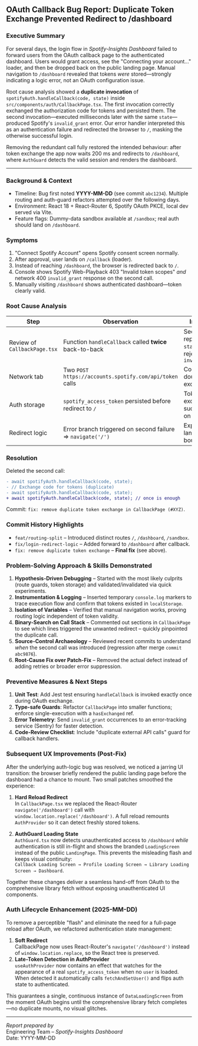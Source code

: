## OAuth Callback Bug Report: Duplicate Token Exchange Prevented Redirect to /dashboard

### Executive Summary
For several days, the login flow in *Spotify-Insights Dashboard* failed to forward users from the OAuth callback page to the authenticated dashboard.  Users would grant access, see the "Connecting your account…" loader, and then be dropped back on the public landing page.  Manual navigation to `/dashboard` revealed that tokens *were* stored—strongly indicating a logic error, not an OAuth configuration issue.

Root cause analysis showed a **duplicate invocation** of `spotifyAuth.handleCallback(code, state)` inside `src/components/auth/CallbackPage.tsx`.  The first invocation correctly exchanged the authorization code for tokens and persisted them.  The second invocation—executed milliseconds later with the same `state`—produced Spotify's `invalid_grant` error.  Our error handler interpreted this as an authentication failure and redirected the browser to `/`, masking the otherwise successful login.

Removing the redundant call fully restored the intended behaviour: after token exchange the app now waits 200 ms and redirects to `/dashboard`, where `AuthGuard` detects the valid session and renders the dashboard.

---

### Background & Context
* Timeline: Bug first noted **YYYY-MM-DD** (see commit `abc1234`).  Multiple routing and auth-guard refactors attempted over the following days.
* Environment: React 18 + React-Router 6, Spotify OAuth PKCE, local dev served via Vite.
* Feature flags: Dummy-data sandbox available at `/sandbox`; real auth should land on `/dashboard`.

### Symptoms
1. "Connect Spotify Account" opens Spotify consent screen normally.
2. After approval, user lands on `/callback` (loader).
3. Instead of reaching `/dashboard`, the browser is redirected back to `/`.
4. Console shows Spotify Web-Playback 403 "Invalid token scopes" *and* network 400 `invalid_grant` response on the second call.
5. Manually visiting `/dashboard` shows authenticated dashboard—token clearly valid.

### Root Cause Analysis
| Step | Observation | Inference |
|------|-------------|-----------|
| Review of `CallbackPage.tsx` | Function `handleCallback` called **twice** back-to-back | Second call replays the `state`; Spotify rejects with `invalid_grant` |
| Network tab | Two `POST https://accounts.spotify.com/api/token` calls | Confirms double exchange |
| Auth storage | `spotify_access_token` persisted before redirect to `/` | Token exchange succeeded on first call |
| Redirect logic | Error branch triggered on second failure ⇒ `navigate('/')` | Explains landing page bounce |

### Resolution
Deleted the second call:
```diff
- await spotifyAuth.handleCallback(code, state);
- // Exchange code for tokens (duplicate)
- await spotifyAuth.handleCallback(code, state);
+ await spotifyAuth.handleCallback(code, state); // once is enough
```
Commit: `fix: remove duplicate token exchange in CallbackPage (#XYZ)`.

### Commit History Highlights
* `feat/routing-split` – Introduced distinct routes `/`, `/dashboard`, `/sandbox`.
* `fix/login-redirect-logic` – Added forward to `/dashboard` after callback.
* `fix: remove duplicate token exchange` – **Final fix** (see above).

### Problem-Solving Approach & Skills Demonstrated
1. **Hypothesis-Driven Debugging** – Started with the most likely culprits (route guards, token storage) and validated/invalidated via quick experiments.
2. **Instrumentation & Logging** – Inserted temporary `console.log` markers to trace execution flow and confirm that tokens existed in `localStorage`.
3. **Isolation of Variables** – Verified that manual navigation works, proving routing logic independent of token validity.
4. **Binary-Search on Call Stack** – Commented out sections in `CallbackPage` to see which lines triggered the unwanted redirect – quickly pinpointed the duplicate call.
5. **Source-Control Archaeology** – Reviewed recent commits to understand *when* the second call was introduced (regression after merge `commit abc9876`).
6. **Root-Cause Fix over Patch-Fix** – Removed the actual defect instead of adding retries or broader error suppression.

### Preventive Measures & Next Steps
1. **Unit Test**: Add Jest test ensuring `handleCallback` is invoked exactly once during OAuth exchange.
2. **Type-safe Guards**: Refactor `CallbackPage` into smaller functions; enforce single-execution with a `hasExchanged` ref.
3. **Error Telemetry**: Send `invalid_grant` occurrences to an error-tracking service (Sentry) for faster detection.
4. **Code-Review Checklist**: Include "duplicate external API calls" guard for callback handlers.

### Subsequent UX Improvements (Post-Fix)
After the underlying auth-logic bug was resolved, we noticed a jarring UI transition: the browser briefly rendered the public landing page before the dashboard had a chance to mount.  Two small patches smoothed the experience:

1. **Hard Reload Redirect**  
   In `CallbackPage.tsx` we replaced the React-Router `navigate('/dashboard')` call with
   `window.location.replace('/dashboard')`.  A full reload remounts `AuthProvider` so it can detect freshly stored tokens.

2. **AuthGuard Loading State**  
   `AuthGuard.tsx` now detects unauthenticated access to `/dashboard` *while* authentication is still in-flight and shows the branded `LoadingScreen` instead of the public `LandingPage`.  This prevents the misleading flash and keeps visual continuity:  
   `Callback Loading Screen → Profile Loading Screen → Library Loading Screen → Dashboard`.

Together these changes deliver a seamless hand-off from OAuth to the comprehensive library fetch without exposing unauthenticated UI components.

### Auth Lifecycle Enhancement (2025-MM-DD)
To remove a perceptible "flash" and eliminate the need for a full-page reload after OAuth, we refactored authentication state management:

1. **Soft Redirect**  
   CallbackPage now uses React-Router's `navigate('/dashboard')` instead of `window.location.replace`, so the React tree is preserved.
2. **Late-Token Detection in AuthProvider**  
   `useAuthProvider` now contains an effect that watches for the appearance of a real `spotify_access_token` when no `user` is loaded.  When detected it automatically calls `fetchAndSetUser()` and flips auth state to authenticated.

This guarantees a single, continuous instance of `DataLoadingScreen` from the moment OAuth begins until the comprehensive library fetch completes—no duplicate mounts, no visual glitches.

---

*Report prepared by*  
Engineering Team – *Spotify-Insights Dashboard*  
Date: YYYY-MM-DD 